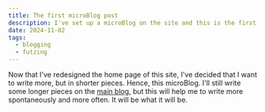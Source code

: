 ```yaml
---
title: The first microBlog post
description: I've set up a microBlog on the site and this is the first post in it.
date: 2024-11-02
tags:
  - blogging
  - futzing
---
```


Now that I've redesigned the home page of this site, I've decided that I want to write more, but in shorter pieces. Hence, this microBlog. I'll still write some longer pieces on the [main blog](/archive/), but this will help me to write more spontaneously and more often. It will be what it will be.
